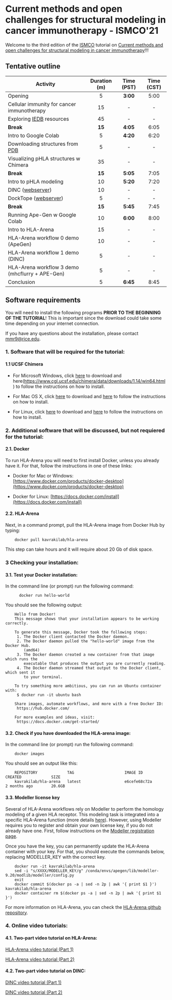 # Current methods and open challenges for structural modeling in cancer immunotherapy - ISMCO'21

Welcome to the third edition of the [ISMCO](http://ismco.net/) tutorial on [Current methods and open challenges for structural modeling in cancer immunotherapy](http://ismco.net/index.php/tutorials-2/)!!!

## Tentative outline

| Activity | Duration (m) | Time (PST) | Time (CST) |
|----------|:-------------:|:-------------:|:-------------:|
| Opening  | 5 | **3:00** | 5:00 |
| Cellular immunity for cancer immunotherapy | 15 | - | - |
| Exploring [IEDB](https://www.iedb.org/) resources | 45 | - | - |
| **Break**	| **15** | **4:05** | 6:05 |
| Intro to Google Colab | 5 | **4:20** | 6:20 |
| Downloading structures from [PDB](https://www.rcsb.org/)	| 5 | - | - |
| Visualizing pHLA structures w Chimera | 35 | - | - |
| **Break**	| **15** | **5:05** | 7:05 |
| Intro to pHLA modeling |	10 | **5:20** | 7:20 |
| DINC ([webserver](http://dinc.kavrakilab.org/)) | 10 | - | - |
| DockTope ([webserver](http://tools.iedb.org/docktope/)) | 5 | - | - |
| **Break**	| **15** | **5:45** | 7:45 |
| Running Ape-Gen w Google Colab	| 10 | **6:00** |  8:00 |
| Intro to HLA-Arena | 15 | - | - |
| HLA-Arena workflow 0 demo (ApeGen) | 10 | - | - |
| HLA-Arena workflow 1 demo (DINC) | 5 | - | - |
| HLA-Arena workflow 3 demo (mhcflurry + APE-Gen) |	5 | - | - |
| Conclusion | 5 | **6:45** | 8:45 |


## Software requirements

 You will need to install the following programs **PRIOR TO THE BEGINNING OF THE TUTORIAL**! This is important since the download could take some time depending on your internet connection. 

If you have any questions about the installation, please contact mmr9@rice.edu.

### 1. Software that will be required for the tutorial:

#### 1.1 UCSF Chimera
* For Microsoft Windows, click [here](https://www.cgl.ucsf.edu/chimera/cgi-bin/secure/chimera-get.py?file=win64/chimera-1.14-win64.exe) to download and here(https://www.cgl.ucsf.edu/chimera/data/downloads/1.14/win64.html) to follow the instructions on how to install.

* For Mac OS X, click [here](https://www.cgl.ucsf.edu/chimera/cgi-bin/secure/chimera-get.py?file=mac64/chimera-1.14-mac64.dmg) to download and [here](https://www.cgl.ucsf.edu/chimera/data/downloads/1.14/mac64.html) to follow the instructions on how to install.

* For Linux, click [here](https://www.cgl.ucsf.edu/chimera/cgi-bin/secure/chimera-get.py?file=linux_x86_64/chimera-1.14-linux_x86_64.bin) to download and [here](https://www.cgl.ucsf.edu/chimera/data/downloads/1.14/linux_x86_64.html) to follow the instructions on how to install.

### 2. Additional software that will be discussed, but not requiered for the tutorial:

#### 2.1. Docker
To run HLA-Arena you will need to first install Docker, unless you already have it. For that, follow the instructions in one of these links:

* Docker for Mac or Windows: [https://www.docker.com/products/docker-desktop](https://www.docker.com/products/docker-desktop)

* Docker for Linux: [https://docs.docker.com/install](https://docs.docker.com/install)

#### 2.2. HLA-Arena
Next, in a command prompt, pull the HLA-Arena image from Docker Hub by typing:

        docker pull kavrakilab/hla-arena

This step can take hours and it will require about 20 Gb of disk space.


### 3 Checking your installation:

#### 3.1. Test your Docker installation:
In the command line (or prompt) run the following command:

          docker run hello-world

You should see the following output:

        Hello from Docker!
        This message shows that your installation appears to be working correctly.

        To generate this message, Docker took the following steps:
         1. The Docker client contacted the Docker daemon.
         2. The Docker daemon pulled the "hello-world" image from the Docker Hub.
            (amd64)
         3. The Docker daemon created a new container from that image which runs the
            executable that produces the output you are currently reading.
         4. The Docker daemon streamed that output to the Docker client, which sent it
            to your terminal.

        To try something more ambitious, you can run an Ubuntu container with:
         $ docker run -it ubuntu bash

        Share images, automate workflows, and more with a free Docker ID:
         https://hub.docker.com/

        For more examples and ideas, visit:
         https://docs.docker.com/get-started/


#### 3.2. Check if you have downloaded the HLA-arena image:
In the command line (or prompt) run the following command:

        docker images

You should see an output like this:

        REPOSITORY             TAG                      IMAGE ID            CREATED             SIZE
        kavrakilab/hla-arena   latest                   e6cefe68c72a        2 months ago        20.6GB

#### 3.3. Modeller license key
Several of HLA-Arena workflows rely on Modeller to perform the homology modeling of a given HLA receptor. This modeling task is integrated into a specific HLA-Arena function (more details [here](https://kavrakilab.github.io/hla-arena/DOCUMENTATION.html)). However, using Modeller requires you to register and obtain your own license key, if you do not already have one. First, follow instructions on the [Modeller registration page](https://salilab.org/modeller/registration.html).

Once you have the key, you can permanently update the HLA-Arena container with your key. For that, you should execute the commands below, replacing MODELLER_KEY with the correct key.

        docker run -it kavrakilab/hla-arena
        sed -i "s/XXXX/MODELLER_KEY/g" /conda/envs/apegen/lib/modeller-9.20/modlib/modeller/config.py
        exit
        docker commit $(docker ps -a | sed -n 2p | awk '{ print $1 }') kavrakilab/hla-arena
        docker container rm $(docker ps -a | sed -n 2p | awk '{ print $1 }')

For more information on HLA-Arena, you can check the [HLA-Arena github repository](https://github.com/KavrakiLab/hla-arena).

### 4. Online video tutorials:

#### 4.1. Two-part video tutorial on HLA-Arena:
[HLA-Arena video tutorial (Part 1)](https://youtu.be/gIFHmejEulo)

[HLA-Arena video tutorial (Part 2)](https://youtu.be/fPhnmYez4QA)

#### 4.2. Two-part video tutorial on DINC:
[DINC video tutorial (Part 1)](https://vimeo.com/204481617)

[DINC video tutorial (Part 2)](https://vimeo.com/204481626)


